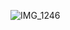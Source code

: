 ![IMG_1246](https://github.com/farmJun/workout-farmJun/assets/101688752/2211cc10-545a-44c2-b6c6-90fc7f9b5c05)
